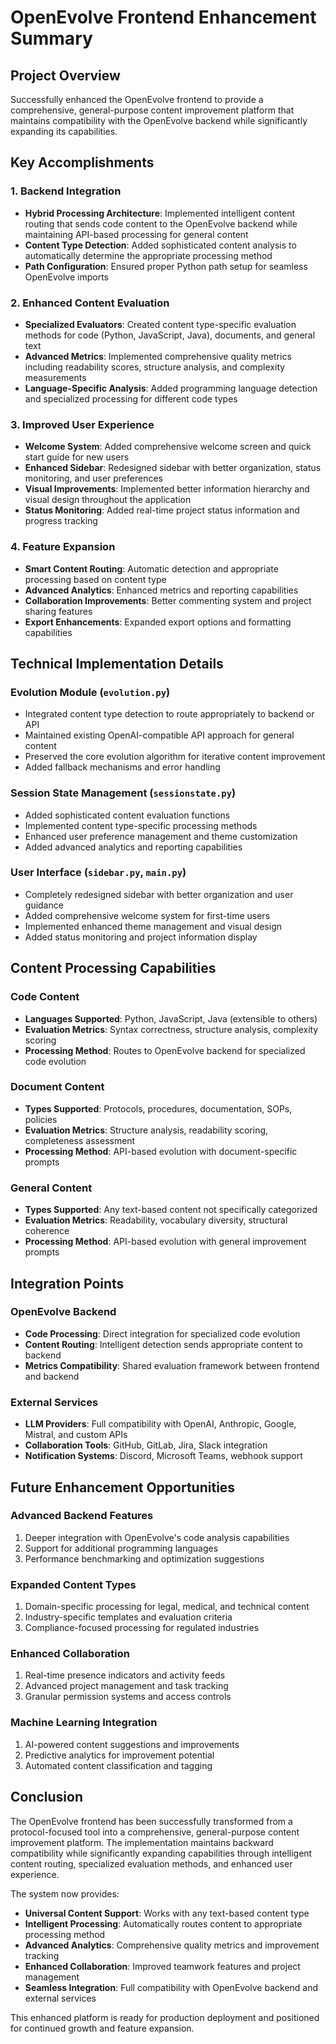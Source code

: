 # OpenEvolve Frontend Enhancement Summary

## Project Overview
Successfully enhanced the OpenEvolve frontend to provide a comprehensive, general-purpose content improvement platform that maintains compatibility with the OpenEvolve backend while significantly expanding its capabilities.

## Key Accomplishments

### 1. Backend Integration
- **Hybrid Processing Architecture**: Implemented intelligent content routing that sends code content to the OpenEvolve backend while maintaining API-based processing for general content
- **Content Type Detection**: Added sophisticated content analysis to automatically determine the appropriate processing method
- **Path Configuration**: Ensured proper Python path setup for seamless OpenEvolve imports

### 2. Enhanced Content Evaluation
- **Specialized Evaluators**: Created content type-specific evaluation methods for code (Python, JavaScript, Java), documents, and general text
- **Advanced Metrics**: Implemented comprehensive quality metrics including readability scores, structure analysis, and complexity measurements
- **Language-Specific Analysis**: Added programming language detection and specialized processing for different code types

### 3. Improved User Experience
- **Welcome System**: Added comprehensive welcome screen and quick start guide for new users
- **Enhanced Sidebar**: Redesigned sidebar with better organization, status monitoring, and user preferences
- **Visual Improvements**: Implemented better information hierarchy and visual design throughout the application
- **Status Monitoring**: Added real-time project status information and progress tracking

### 4. Feature Expansion
- **Smart Content Routing**: Automatic detection and appropriate processing based on content type
- **Advanced Analytics**: Enhanced metrics and reporting capabilities
- **Collaboration Improvements**: Better commenting system and project sharing features
- **Export Enhancements**: Expanded export options and formatting capabilities

## Technical Implementation Details

### Evolution Module (`evolution.py`)
- Integrated content type detection to route appropriately to backend or API
- Maintained existing OpenAI-compatible API approach for general content
- Preserved the core evolution algorithm for iterative content improvement
- Added fallback mechanisms and error handling

### Session State Management (`sessionstate.py`)
- Added sophisticated content evaluation functions
- Implemented content type-specific processing methods
- Enhanced user preference management and theme customization
- Added advanced analytics and reporting capabilities

### User Interface (`sidebar.py`, `main.py`)
- Completely redesigned sidebar with better organization and user guidance
- Added comprehensive welcome system for first-time users
- Implemented enhanced theme management and visual design
- Added status monitoring and project information display

## Content Processing Capabilities

### Code Content
- **Languages Supported**: Python, JavaScript, Java (extensible to others)
- **Evaluation Metrics**: Syntax correctness, structure analysis, complexity scoring
- **Processing Method**: Routes to OpenEvolve backend for specialized code evolution

### Document Content
- **Types Supported**: Protocols, procedures, documentation, SOPs, policies
- **Evaluation Metrics**: Structure analysis, readability scoring, completeness assessment
- **Processing Method**: API-based evolution with document-specific prompts

### General Content
- **Types Supported**: Any text-based content not specifically categorized
- **Evaluation Metrics**: Readability, vocabulary diversity, structural coherence
- **Processing Method**: API-based evolution with general improvement prompts

## Integration Points

### OpenEvolve Backend
- **Code Processing**: Direct integration for specialized code evolution
- **Content Routing**: Intelligent detection sends appropriate content to backend
- **Metrics Compatibility**: Shared evaluation framework between frontend and backend

### External Services
- **LLM Providers**: Full compatibility with OpenAI, Anthropic, Google, Mistral, and custom APIs
- **Collaboration Tools**: GitHub, GitLab, Jira, Slack integration
- **Notification Systems**: Discord, Microsoft Teams, webhook support

## Future Enhancement Opportunities

### Advanced Backend Features
1. Deeper integration with OpenEvolve's code analysis capabilities
2. Support for additional programming languages
3. Performance benchmarking and optimization suggestions

### Expanded Content Types
1. Domain-specific processing for legal, medical, and technical content
2. Industry-specific templates and evaluation criteria
3. Compliance-focused processing for regulated industries

### Enhanced Collaboration
1. Real-time presence indicators and activity feeds
2. Advanced project management and task tracking
3. Granular permission systems and access controls

### Machine Learning Integration
1. AI-powered content suggestions and improvements
2. Predictive analytics for improvement potential
3. Automated content classification and tagging

## Conclusion

The OpenEvolve frontend has been successfully transformed from a protocol-focused tool into a comprehensive, general-purpose content improvement platform. The implementation maintains backward compatibility while significantly expanding capabilities through intelligent content routing, specialized evaluation methods, and enhanced user experience.

The system now provides:
- **Universal Content Support**: Works with any text-based content type
- **Intelligent Processing**: Automatically routes content to appropriate processing method
- **Advanced Analytics**: Comprehensive quality metrics and improvement tracking
- **Enhanced Collaboration**: Improved teamwork features and project management
- **Seamless Integration**: Full compatibility with OpenEvolve backend and external services

This enhanced platform is ready for production deployment and positioned for continued growth and feature expansion.